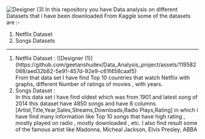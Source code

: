 ![Designer (3)](https://github.com/geetanshudev/Data_Analysis_project/assets/119582068/1f8dbd75-1d4d-47f0-b73b-38d5d1bd0522)
In this repository you have Data analysis on different Datasets that i have been downloaded From Kaggle some of the datasets are :-
<br>
<ol>
  <li>Netflix Dataset</li>
  <li>Songs Datasets</li>
</ol>
<hr>
<ol>
  <li>
    Netflix Dataset :
    ![Designer (1)](https://github.com/geetanshudev/Data_Analysis_project/assets/119582068/aed32b82-5e91-457d-92e9-c61f458caaf5)
    <br> From that data set I have find Top 10 countries that watch Netflix with graphs, different Number of ratings of movies , with years.
  </li>
  <li>Songs Dataset : <br> In this data set i have find oldest which was from 1901 and latest song of 2014 this dataset have 4850 songs and have 8 columns <br> 
  [Artist,Title,Year,Sales,Streams,Downloads,Radio Plays,Rating] in which i have find many information like Top 10 songs that have high rating , mostly played on radio , mostly downloaded , etc. I also find result some of the famous artist like Madonna, Micheal Jackson, Elvis Presley, ABBA
  </li>
</ol>
